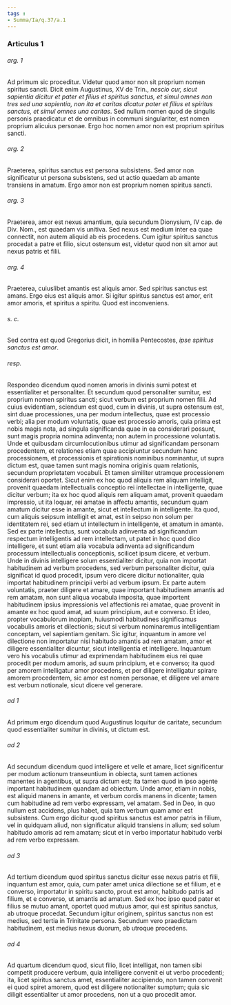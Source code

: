```yaml
---
tags : 
- Summa/Ia/q.37/a.1
---
```


### Articulus 1

###### arg. 1
Ad primum sic proceditur. Videtur quod amor non sit proprium nomen spiritus sancti. Dicit enim Augustinus, XV de Trin., *nescio cur, sicut sapientia dicitur et pater et filius et spiritus sanctus, et simul omnes non tres sed una sapientia, non ita et caritas dicatur pater et filius et spiritus sanctus, et simul omnes una caritas*. Sed nullum nomen quod de singulis personis praedicatur et de omnibus in communi singulariter, est nomen proprium alicuius personae. Ergo hoc nomen amor non est proprium spiritus sancti.

###### arg. 2
Praeterea, spiritus sanctus est persona subsistens. Sed amor non significatur ut persona subsistens, sed ut actio quaedam ab amante transiens in amatum. Ergo amor non est proprium nomen spiritus sancti.

###### arg. 3
Praeterea, amor est nexus amantium, quia secundum Dionysium, IV cap. de Div. Nom., est quaedam vis unitiva. Sed nexus est medium inter ea quae connectit, non autem aliquid ab eis procedens. Cum igitur spiritus sanctus procedat a patre et filio, sicut ostensum est, videtur quod non sit amor aut nexus patris et filii.

###### arg. 4
Praeterea, cuiuslibet amantis est aliquis amor. Sed spiritus sanctus est amans. Ergo eius est aliquis amor. Si igitur spiritus sanctus est amor, erit amor amoris, et spiritus a spiritu. Quod est inconveniens.

###### s. c.
Sed contra est quod Gregorius dicit, in homilia Pentecostes, *ipse spiritus sanctus est amor*.

###### resp.
Respondeo dicendum quod nomen amoris in divinis sumi potest et essentialiter et personaliter. Et secundum quod personaliter sumitur, est proprium nomen spiritus sancti; sicut verbum est proprium nomen filii. Ad cuius evidentiam, sciendum est quod, cum in divinis, ut supra ostensum est, sint duae processiones, una per modum intellectus, quae est processio verbi; alia per modum voluntatis, quae est processio amoris, quia prima est nobis magis nota, ad singula significanda quae in ea considerari possunt, sunt magis propria nomina adinventa; non autem in processione voluntatis. Unde et quibusdam circumlocutionibus utimur ad significandam personam procedentem, et relationes etiam quae accipiuntur secundum hanc processionem, et processionis et spirationis nominibus nominantur, ut supra dictum est, quae tamen sunt magis nomina originis quam relationis, secundum proprietatem vocabuli. Et tamen similiter utramque processionem considerari oportet. Sicut enim ex hoc quod aliquis rem aliquam intelligit, provenit quaedam intellectualis conceptio rei intellectae in intelligente, quae dicitur verbum; ita ex hoc quod aliquis rem aliquam amat, provenit quaedam impressio, ut ita loquar, rei amatae in affectu amantis, secundum quam amatum dicitur esse in amante, sicut et intellectum in intelligente. Ita quod, cum aliquis seipsum intelligit et amat, est in seipso non solum per identitatem rei, sed etiam ut intellectum in intelligente, et amatum in amante. Sed ex parte intellectus, sunt vocabula adinventa ad significandum respectum intelligentis ad rem intellectam, ut patet in hoc quod dico intelligere, et sunt etiam alia vocabula adinventa ad significandum processum intellectualis conceptionis, scilicet ipsum dicere, et verbum. Unde in divinis intelligere solum essentialiter dicitur, quia non importat habitudinem ad verbum procedens, sed verbum personaliter dicitur, quia significat id quod procedit, ipsum vero dicere dicitur notionaliter, quia importat habitudinem principii verbi ad verbum ipsum. Ex parte autem voluntatis, praeter diligere et amare, quae important habitudinem amantis ad rem amatam, non sunt aliqua vocabula imposita, quae importent habitudinem ipsius impressionis vel affectionis rei amatae, quae provenit in amante ex hoc quod amat, ad suum principium, aut e converso. Et ideo, propter vocabulorum inopiam, huiusmodi habitudines significamus vocabulis amoris et dilectionis; sicut si verbum nominaremus intelligentiam conceptam, vel sapientiam genitam. Sic igitur, inquantum in amore vel dilectione non importatur nisi habitudo amantis ad rem amatam, amor et diligere essentialiter dicuntur, sicut intelligentia et intelligere. Inquantum vero his vocabulis utimur ad exprimendam habitudinem eius rei quae procedit per modum amoris, ad suum principium, et e converso; ita quod per amorem intelligatur amor procedens, et per diligere intelligatur spirare amorem procedentem, sic amor est nomen personae, et diligere vel amare est verbum notionale, sicut dicere vel generare.

###### ad 1
Ad primum ergo dicendum quod Augustinus loquitur de caritate, secundum quod essentialiter sumitur in divinis, ut dictum est.

###### ad 2
Ad secundum dicendum quod intelligere et velle et amare, licet significentur per modum actionum transeuntium in obiecta, sunt tamen actiones manentes in agentibus, ut supra dictum est; ita tamen quod in ipso agente important habitudinem quandam ad obiectum. Unde amor, etiam in nobis, est aliquid manens in amante, et verbum cordis manens in dicente; tamen cum habitudine ad rem verbo expressam, vel amatam. Sed in Deo, in quo nullum est accidens, plus habet, quia tam verbum quam amor est subsistens. Cum ergo dicitur quod spiritus sanctus est amor patris in filium, vel in quidquam aliud, non significatur aliquid transiens in alium; sed solum habitudo amoris ad rem amatam; sicut et in verbo importatur habitudo verbi ad rem verbo expressam.

###### ad 3
Ad tertium dicendum quod spiritus sanctus dicitur esse nexus patris et filii, inquantum est amor, quia, cum pater amet unica dilectione se et filium, et e converso, importatur in spiritu sancto, prout est amor, habitudo patris ad filium, et e converso, ut amantis ad amatum. Sed ex hoc ipso quod pater et filius se mutuo amant, oportet quod mutuus amor, qui est spiritus sanctus, ab utroque procedat. Secundum igitur originem, spiritus sanctus non est medius, sed tertia in Trinitate persona. Secundum vero praedictam habitudinem, est medius nexus duorum, ab utroque procedens.

###### ad 4
Ad quartum dicendum quod, sicut filio, licet intelligat, non tamen sibi competit producere verbum, quia intelligere convenit ei ut verbo procedenti; ita, licet spiritus sanctus amet, essentialiter accipiendo, non tamen convenit ei quod spiret amorem, quod est diligere notionaliter sumptum; quia sic diligit essentialiter ut amor procedens, non ut a quo procedit amor.

